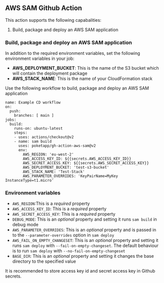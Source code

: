 ## AWS SAM Github Action
This action supports the following capabalities:
1. Build, package and deploy an AWS SAM application

### Build, package and deploy an AWS SAM application
In addition to the required environment variables, set the following environment variables in your job:
- **AWS_DEPLOYMENT_BUCKET**: This is the name of the S3 bucket which will contain the deployment package
- **AWS_STACK_NAME**: This is the name of your CloudFormation stack

Use the following workflow to build, package and deploy an AWS SAM application
```
name: Example CD workflow
on:
  push:
    branches: [ main ]
jobs:
  build:
    runs-on: ubuntu-latest
    steps:
    - uses: actions/checkout@v2
    - name: sam build
      uses: poketapp/gh-action-aws-sam@v2
      env:
        AWS_REGION: 'eu-west-2'
        AWS_ACCESS_KEY_ID: ${{secrets.AWS_ACCESS_KEY_ID}}
        AWS_SECRET_ACCESS_KEY: ${{secrets.AWS_SECRET_ACCESS_KEY}}
        AWS_DEPLOYMENT_BUCKET: 'test-s3-bucket'
        AWS_STACK_NAME: 'Test-Stack'
        AWS_PARAMETER_OVERRIDES: 'KeyPairName=MyKey InstanceType=t1.micro'
```

### Environment variables
* `AWS_REGION`:This is a *required* property
* `AWS_ACCESS_KEY_ID`: This is a *required* property
* `AWS_SECRET_ACCESS_KEY`: This is a *required* property
* `DEBUG_MODE`: This is an *optional* property and setting it runs `sam build` in debug mode
* `AWS_PARAMETER_OVERRIDES`: This is an *optional* property and is passed in to the `--parameter-overrides` option in `sam deploy`
* `AWS_FAIL_ON_EMPTY_CHANGESET`: This is an *optional* property and setting it runs `sam deploy` with `--fail-on-empty-changeset`. The default behaviour is to run `sam deploy` with `--no-fail-on-empty-changeset`
* `BASE_DIR`: This is an *optional* property and setting it changes the base directory to the specified value

It is recommended to store access key id and secret access key in Github secrets.